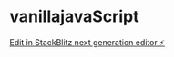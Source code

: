# vanillajavaScript

[Edit in StackBlitz next generation editor ⚡️](https://stackblitz.com/~/github.com/tariqyusfzai/vanillajavaScript)